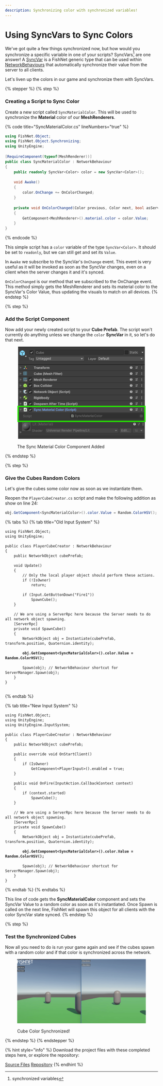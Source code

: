 ```yaml
---
description: Synchronizing color with synchronized variables!
---
```


# Using SyncVars to Sync Colors

We've got quite a few things synchronized now, but how would you synchronize a specific variable in one of your scripts? SyncVars[^1] are one answer! A [SyncVar](../features/network-communication/synchronizing/syncvar.md) is a FishNet generic type that can be used within [NetworkBehaviours](../features/networked-gameobjects-and-scripts/network-behaviour-guides.md) that automatically synchronize their value from the server to all clients.

Let's liven up the colors in our game and synchronize them with SyncVars.

{% stepper %}
{% step %}
### Creating a Script to Sync Color

Create  a new script called `SyncMaterialColor`. This will be used to synchronize the **Material** color of our **MeshRenderers**.

{% code title="SyncMaterialColor.cs" lineNumbers="true" %}
```csharp
using FishNet.Object;
using FishNet.Object.Synchronizing;
using UnityEngine;

[RequireComponent(typeof(MeshRenderer))]
public class SyncMaterialColor : NetworkBehaviour
{
    public readonly SyncVar<Color> color = new SyncVar<Color>();

    void Awake()
    {
        color.OnChange += OnColorChanged;
    }

    private void OnColorChanged(Color previous, Color next, bool asServer)
    {
        GetComponent<MeshRenderer>().material.color = color.Value;
    }
}
```
{% endcode %}

This simple script has a `color` variable of the type `SyncVar<Color>`. It should be set to `readonly`, but we can still get and set its `Value`.

In `Awake` we subscribe to the SyncVar's `OnChange` event. This event is very useful as it will be invoked as soon as the SyncVar changes, even on a client when the server changes it and it's synced.

`OnColorChanged` is our method that we subscribed to the OnChange event. This method simply gets the MeshRenderer and sets its material color to the SyncVar's Color Value, thus updating the visuals to match on all devices.
{% endstep %}

{% step %}
### Add the Script Component

Now add your newly created script to your **Cube Prefab**. The script won't currently do anything unless we change the `color` **SyncVar** in it, so let's do that next.

<figure><img src="../../.gitbook/assets/cube-with-sync-color.png" alt=""><figcaption><p>The Sync Material Color Component Added</p></figcaption></figure>
{% endstep %}

{% step %}
### Give the Cubes Random Colors

Let's give the cubes some color now as soon as we instantiate them.

Reopen the `PlayerCubeCreator.cs` script and make the following addition as show on line 24:

```csharp
obj.GetComponent<SyncMaterialColor>().color.Value = Random.ColorHSV();
```

{% tabs %}
{% tab title="Old Input System" %}
<pre class="language-csharp" data-title="PlayerCubeCreator.cs" data-line-numbers><code class="lang-csharp">using FishNet.Object;
using UnityEngine;

public class PlayerCubeCreator : NetworkBehaviour
{
    public NetworkObject cubePrefab;

    void Update()
    {
        // Only the local player object should perform these actions.
        if (!IsOwner)
            return;

        if (Input.GetButtonDown("Fire1"))
            SpawnCube();
    }

    // We are using a ServerRpc here because the Server needs to do all network object spawning.
    [ServerRpc]
    private void SpawnCube()
    {
        NetworkObject obj = Instantiate(cubePrefab, transform.position, Quaternion.identity);
<strong>
</strong><strong>        obj.GetComponent&#x3C;SyncMaterialColor>().color.Value = Random.ColorHSV();
</strong><strong>
</strong>        Spawn(obj); // NetworkBehaviour shortcut for ServerManager.Spawn(obj);
    }
}

</code></pre>
{% endtab %}

{% tab title="New Input System" %}
<pre class="language-csharp" data-title="PlayerCubeCreator.cs" data-line-numbers><code class="lang-csharp">using FishNet.Object;
using UnityEngine;
using UnityEngine.InputSystem;

public class PlayerCubeCreator : NetworkBehaviour
{
    public NetworkObject cubePrefab;

    public override void OnStartClient()
    {
        if (IsOwner)
            GetComponent&#x3C;PlayerInput>().enabled = true;
    }

    public void OnFire(InputAction.CallbackContext context)
    {
        if (context.started)
            SpawnCube();
    }

    // We are using a ServerRpc here because the Server needs to do all network object spawning.
    [ServerRpc]
    private void SpawnCube()
    {
        NetworkObject obj = Instantiate(cubePrefab, transform.position, Quaternion.identity);
<strong>        
</strong><strong>        obj.GetComponent&#x3C;SyncMaterialColor>().color.Value = Random.ColorHSV();
</strong><strong>        
</strong>        Spawn(obj); // NetworkBehaviour shortcut for ServerManager.Spawn(obj);
    }
}
</code></pre>
{% endtab %}
{% endtabs %}

This line of code gets the **SyncMaterialColor** component and sets the SyncVar Value to a random color as soon as it's instantiated. Once Spawn is called on the next line, FishNet will spawn this object for all clients with the color SyncVar state synced.
{% endstep %}

{% step %}
### Test the Synchronized Cubes

Now all you need to do is run your game again and see if the cubes spawn with a random color and if that color is synchronized across the network.

<figure><img src="../../.gitbook/assets/synced-cube-colors.gif" alt=""><figcaption><p>Cube Color Synchronized!</p></figcaption></figure>
{% endstep %}
{% endstepper %}

{% hint style="info" %}
Download the project files with these completed steps here, or explore the repository:

<a href="https://github.com/maxkratt/fish-networking-getting-started/releases/download/using-syncvars-to-sync-colors/using-syncvars-to-sync-colors.unitypackage" class="button primary">Source Files</a> <a href="https://github.com/maxkratt/fish-networking-getting-started/tree/using-syncvars-to-sync-colors" class="button secondary">Repository</a>
{% endhint %}

[^1]: synchronized variables
